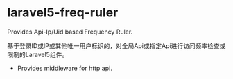 # laravel5-freq-ruler

Provides Api-Ip/Uid based Frequency Ruler.

基于登录ID或IP或其他唯一用户标识的，对全局Api或指定Api进行访问频率检查或限制的Laravel5组件。

* Provides middleware for http api.
